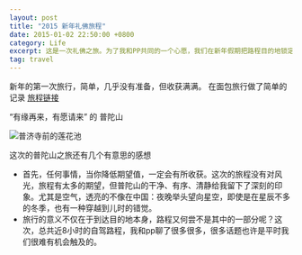 ```yaml
---
layout: post
title: "2015 新年礼佛旅程"
date: 2015-01-02 22:50:00 +0800
category: Life
excerpt: 这是一次礼佛之旅。为了我和PP共同的一个心愿，我们在新年假期把路程目的地锁定在普陀山。……
tag: travel
---
```


新年的第一次旅行，简单，几乎没有准备，但收获满满。
在面包旅行做了简单的记录
[旅程链接](http://breadtrip.com/trips/2388256711/)

“有缘再来，有愿请来” 的 普陀山


![普济寺前的莲花池](http://pic.yupoo.com/leoshcn/Ekmc1eUe/medium.jpg)

这次的普陀山之旅还有几个有意思的感想

- 首先，任何事情，当你降低期望值，一定会有所收获。这次的旅程没有对风光，旅程有太多的期望，但普陀山的干净、有序、清静给我留下了深刻的印象。尤其是空气，透亮的不像在中国：夜晚举头望向星空，即使是在星辰不多的冬季，也有一种穿越到儿时的错觉。
- 旅行的意义不仅在于到达目的地本身，路程又何尝不是其中的一部分呢？这次，总共近8小时的自驾路程，我和pp聊了很多很多，很多话题也许是平时我们很难有机会触及的。



